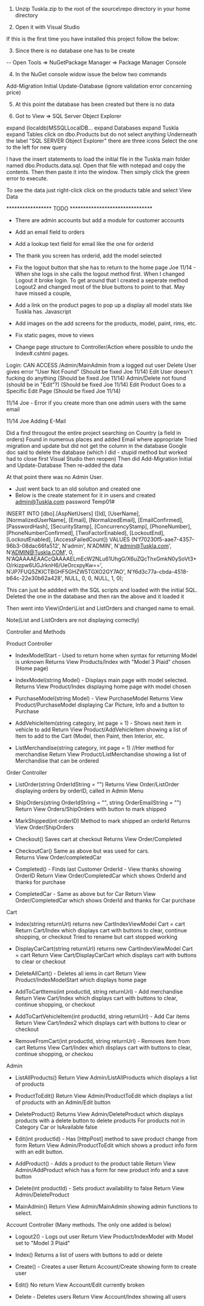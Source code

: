 1.  Unzip Tuskla.zip to the root of the source\repo directory in your home directory

2.  Open it with Visual Studio

If this is the first time you have installed this project follow the below:

3.  Since there is no database one has to be create

-- Open Tools => NuGetPackage Manager => Package Manager Console

4.  In the NuGet console widow issue the below two commands

Add-Migration Initial
Update-Database (ignore validation error concerning price)

5.  At this point the database has been created but there is no data

6.  Got to View => SQL Server Object Explorer

expand (localdb)MSSQLLocalDB...
expand Databases
expand Tuskla
expand Tables
click on dbo.Products but do not select anything
Underneath the label "SQL SERVER Object Explorer" there are three icons
Select the one to the left for new query

I have the insert statements to load the initial file in the Tuskla
main folder named dbo.Products.data.sql.  Open that file with notepad 
and copy the contents.  Then then paste it into the window. 
Then simply click the green error to execute.  

To see the data just right-click click on the products table and select View Data


***************** TODO *******************************

* There are admin accounts but add a module for customer accounts

* Add an email field to orders

* Add a lookup text field for email like the one for orderid

* The thank you screen has orderid, add the model selected

* Fix the logout button that she has to return to the home page
Joe 11/14 - When she logs in she calls the logout method first.  When I changed
Logout it broke login.  To get around that I created a seperate method Logout2 
and changed most of the blue buttons to point to that.  May have missed a couple,   


* Add a link on the product pages to pop up a display all model stats like Tuskla has. Javascript

* Add images on the add screens for the products, model, paint, rims, etc.

* Fix static pages, move to views

* Change page structure to Controller/Action where possible to undo the Index#.cshtml pages.


Login:
	CAN ACCESS /Admin/MainAdmin from a logged out user
	Delete User gives error "User Not Found" (Should be fixed Joe 11/14)
	Edit User doesn't fucking do anything (Should be fixed Joe 11/14)
	Admin/Delete not found (should be in "Edit"?) (Should be fixed Joe 11/14)
	Edit Product Goes to a Specific Edit Page (Should be fixed Joe 11/14)

11/14 Joe - Error if you create more than one admin users with the same email

11/14 Joe
Adding E-Mail

Did a find througout the entire project searching on Country (a field in orders)
Found in numerous places and added Email where appropriate
Tried migration and update but did not get the column in the database
Google doc said to delete the database 
(which I did - stupid method but worked had to close first Visual Studio then reopen)
Then did Add-Migration Initial and Update-Database
Then re-added the data

At that point there was no Admin User.  
  - Just went back to an old solution and created one
  - Below is the create statement for it in users and created admin@Tuskla.com password Temp01# 
  
  INSERT INTO [dbo].[AspNetUsers] ([Id], [UserName], [NormalizedUserName], [Email], 
  [NormalizedEmail], [EmailConfirmed], [PasswordHash], [SecurityStamp], [ConcurrencyStamp], 
  [PhoneNumber], [PhoneNumberConfirmed], [TwoFactorEnabled], [LockoutEnd], [LockoutEnabled], 
  [AccessFailedCount]) VALUES (N'f70230f5-aae7-4357-96b3-08dac66fa512', N'admin', N'ADMIN', 
  N'admin@Tuskla.com', N'ADMIN@Tuskla.COM', 0, 
  N'AQAAAAEAACcQAAAAELmEcW2NLu61UhgG/X6uZQcThxGmkN0ySoVt3+O/rkizpw6UGJrknH6/UeOrcxpyKw==', 
  N'JP7FUQ5ZKICTBGHF5GHZW5TGXO2GY7AO', N'f6d3c77a-cbda-4518-b64c-22e30b62a428', 
  NULL, 0, 0, NULL, 1, 0);

This can just be addded with the SQL scripts and loaded with the initial SQL.  
Deleted the one in the database and then ran the above and it loaded it

Then went into View\Order\List and ListOrders and changed name to email.

Note(List and ListOrders are not displaying correctly)

  









Controller and Methods

Product Controller

  -  IndexModelStart - Used to return home when syntax for returning Model is unknown
       Returns View Products/Index with "Model 3 Plaid" chosen (Home page)

  -  IndexModel(string Model) - Displays main page with model selected.
       Returns View Product/Index displaying home page with model chosen

  -  PurchaseModel(string Model) - View PurchaseModel
       Returns View Product/PurchaseModel displaying Car Picture, Info and a button to Purchase

  -  AddVehicleItem(string category, int page = 1) -  Shows next item in vehicle to add
       Return View Product/AddVehicleItem showing a list of Item to add to the Cart (Model, then Paint, then Interior, etc.

  -  ListMerchandise(string category, int page = 1)  //Her method for merchandise
       Return View Product/ListMerchandise showing a list of Merchandise that can be ordered

Order Controller


  -  ListOrder(string OrderIdString = "") 
       Returns View Order/ListOrder displaying orders by orderID, called in Admin Menu

  -  ShipOrders(string OrderIdString = "", string OrderEmailString = "") 
       Return View Orders/ShipOrders with button to mark shipped

  -  MarkShipped(int orderID) Method to mark shipped an orderId 
       Returns View Order/ShipOrders 

  -  Checkout() Saves cart at checkout 
       Returns View Order/Completed

  -  CheckoutCar() Same as above but was used for cars.  
       Returns View Order/completedCar

  -  Completed() - Finds last Customer OrderId - View thanks showing OrderID
       Return View Order/CompletedCar which shows OrderId and thanks for purchase

  -  CompletedCar - Same as above but for Car
       Return View Order/CompletedCar which shows OrderId and thanks for Car purchase


Cart 

 -  Index(string returnUrl) returns new CartIndexViewModel Cart = cart
      Return Cart/Index which displays cart with buttons to clear, continue shopping, or checkout
      Tried to rename but cart stopped working

 -  DisplayCarCart(string returnUrl) returns new CartIndexViewModel Cart = cart
      Return View Cart/DisplayCarCart which displays cart with buttons to clear or checkout

 -  DeleteAllCart() - Deletes all iems in cart 
      Return View Product/IndexModelStart which displays home page

 -  AddToCartItems(int productId, string returnUrl) - Add merchandise 
      Return View Cart/Index which displays cart with buttons to clear, continue shopping, or checkout

 -  AddToCartVehicleItem(int productId, string returnUrl) - Add Car items 
      Return View Cart/Index2 which displays cart with buttons to clear or checkout

 -  RemoveFromCart(int productId, string returnUrl) - Removes item from cart
      Returns View Cart/Index which displays cart with buttons to clear, continue shopping, or checkou

Admin

 -  ListAllProducts()
      Return View Admin/ListAllProducts which displays a list of products
      
 -  ProductToEdit() 
      Return View Admin/ProductToEdit which displays a list of products with an Admin/Edit button

 -  DeleteProduct()
      Returns View Admin/DeleteProduct which displays products with a delete button to delete products
      For products not in Category Car or IsAvailable false

 -  Edit(int productId) - Has [HttpPost] method to save product change from form
      Return View Admin/ProductToEdit which shows a product info form with an edit button.

 -  AddProduct() - Adds a product to the product table
      Return View Admin/AddProduct which has a form for new product info and a save button

 -  Delete(int productId) - Sets product availability to false
      Return View Admin/DeleteProduct

 -  MainAdmin()
      Return View Admin/MainAdmin showing admin functions to select.

Account Controller (Many methods.  The only one added is below)

 -  Logout2() - Logs out user
      Return View Product/IndexModel with Model set to "Model 3 Plaid"
 
 -  Index()
      Returns a list of users with buttons to add or delete

 -  Create() - Creates a user
      Return Account/Create showing form to create user

 -  Edit() No return View Account/Edit currently broken

 -  Delete - Deletes users
      Return View Account/Index showing all users
 